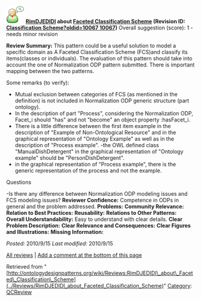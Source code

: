 [![](../images/thumb/2/29/Reviewer.png/48px-Reviewer.png)](../Image/Reviewer.png "Reviewer.png")
__[RimDJEDIDI](../User/RimDJEDIDI "User:RimDJEDIDI") about [Faceted Classification Scheme](../Submissions/Faceted_Classification_Scheme "Submissions:Faceted Classification Scheme") (Revision ID: [Classification Scheme?oldid=10067 10067](../Submissions/Faceted "http://ontologydesignpatterns.org/wiki/Submissions:Faceted"))__
Overall suggestion (score): 1 - needs minor revision




 __Review Summary:__ This pattern could be a useful solution to model a specific domain as A Faceted Classification Scheme (FCS)and classify its items(classes or individuals).
The evaluation of this pattern should take into account the one of Normalization ODP pattern submitted. There is important mapping between the two patterns.


Some remarks (to verify):
- Mutual exclusion between categories of FCS (as mentioned in the definition) is not included in Normalization ODP generic structure (part ontology).
- In the description of part "Process", considering the Normalization ODP, Facet\_i should "has" and not "become" an object property :hasFacet\_i.
- There is a little difference between the first item example in the description of "Example of Non-Ontological Resource" and in the graphical representation of "Ontology Example" as well as in the description of "Process example".
-the OWL defined class "ManualDishDetergent" in the graphical representation of "Ontology example" should be "PersonDishDetergent".
- in the graphical representation of "Process example", there is the generic representation of the process and not the example.


Questions



-Is there any difference between Normalization ODP modeling issues and FCS modeling issues?
__Reviewer Confidence:__ Competence in ODPs in general and the problem addressed.
__Problems:__ 
__Community Relevance:__ 
__Relation to Best Practices:__ 
__Reusability:__ 
__Relations to Other Patterns:__ 
__Overall Understandability:__ Easy to understand with clear details.
__Clear Problem Description:__ 
__Clear Relevance and Consequences:__ 
__Clear Figures and Illustrations:__ 
__Missing Information:__ 

_Posted:_ 2010/9/15 _Last modified:_ 2010/9/15



[All reviews](../Reviews/Main "Reviews:Main") | [Add a comment at the bottom of this page](index.php@title=Odp%253AAdd_comment&target=../Reviews/RimDJEDIDI_about_Faceted_Classification_Scheme#New_comment "http://ontologydesignpatterns.org/wiki/index.php?title=Odp:Add_comment&target=Reviews:RimDJEDIDI_about_Faceted_Classification_Scheme#New_comment")


Retrieved from "[http://ontologydesignpatterns.org/wiki/Reviews:RimDJEDIDI\_about\_Faceted\_Classification\_Scheme](../Reviews/RimDJEDIDI_about_Faceted_Classification_Scheme)"
 [Category](http://ontologydesignpatterns.org/wiki/Special:Categories "Special:Categories"): [QCReview](../Category/QCReview "Category:QCReview")